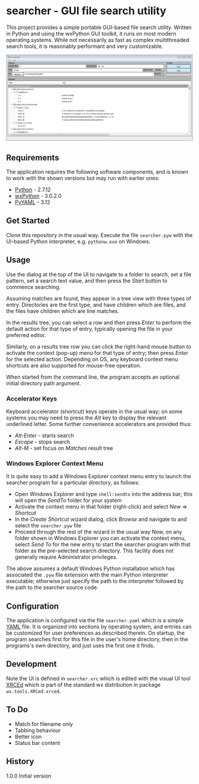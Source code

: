 # searcher - GUI file search utility 
This project provides a simple portable GUI-based file search utility. Written in Python 
and using the wxPython GUI toolkit, it runs on most modern operating systems. While not necessarily
as fast as complex multithreaded search tools, it is reasonably performant and very customizable. 

![capture](screenshot.png)

## Requirements
The application requires the following software components, and is known to work with the shown versions but may run with earlier ones:
- [Python](http://www.python.org) - 2.7.12
- [wxPython](https://wxpython.org/) - 3.0.2.0
- [PyYAML](http://pyyaml.org/) - 3.12

## Get Started
Clone this repository in the usual way. Execute the file `searcher.pyw` with the UI-based Python interpreter, e.g. `pythonw.exe` on Windows.

## Usage
Use the dialog at the top of the UI to navigate to a folder to search, set a file pattern, set a search text value, and then
press the _Start_ button to commence searching.

Assuming matches are found, they appear in a tree view with three types of entry. Directories are the first type, and have children which are files,
and the files have children which are line matches.

In the results tree, you can select a row and then press _Enter_ to perform the default action for that type of entry,
typically opening the file in your preferred editor.

Similarly, on a results tree row you can click the right-hand mouse button to activate the context (pop-up) menu for that type of entry;
then press _Enter_ for the selected action. Depending on OS, any keyboard context menu shortcuts are also supported for mouse-free operation. 

When started from the command line, the program accepts an optional initial directory path argument.

### Accelerator Keys
Keyboard accelerator (shortcut) keys operate in the usual way; on some systems you may need to press the _Alt_ key to display the relevant underlined letter.
Some further convenience accelerators are provided thus:
- _Alt-Enter_ - starts search
- _Escape_ - stops search
- _Alt-M_ - set focus on _Matches_ result tree

### Windows Explorer Context Menu
It is quite easy to add a Windows Explorer context menu entry to launch the searcher program for a particular directory, as follows:
- Open Windows Explorer and type `shell:sendto` into the address bar; this will open the _SendTo_ folder for your system
- Activate the context menu in that folder (right-click) and select _New_ => _Shortcut_
- In the _Create Shortcut_ wizard dialog, click _Browse_ and navigate to and select the `searcher.pyw` file
- Proceed through the rest of the wizard in the usual way
Now, on any folder shown in Windows Explorer you can activate the context menu, select _Send To_ for the new entry to start the searcher
program with that folder as the pre-selected search directory. This facility does not generally require Administrator privileges.

The above assumes a default Windows Python installation which has associated the `.pyw` file extension with the main Python interpreter executable;
otherwise just specify the path to the interpreter followed by the path to the searcher source code. 

## Configuration
The application is configured via the file `searcher.yaml` which is a simple [YAML](https://en.wikipedia.org/wiki/YAML) file.
It is organized into sections by operating system, and entries can be customized for user preferences as described therein.
On startup, the program searches first for this file in the user's home directory, then in the programs's own directory,
and just uses the first one it finds.

## Development
Note the UI is defined in `searcher.xrc` which is edited with the visual UI tool [XRCEd](https://wiki.wxpython.org/XRCed)
which is part of the standard wx distribution in package `wx.tools.XRCed.xrced`.

## To Do
- Match for filename only
- Tabbing behaviour
- Better icon
- Status bar content

## History
1.0.0 Initial version
